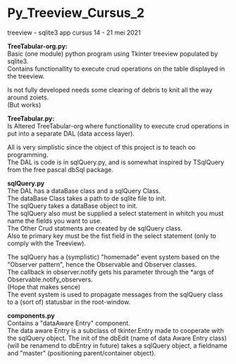 # Py_Treeview_Cursus_2
treeview - sqlite3 app cursus 14 - 21 mei 2021

**TreeTabular-org.py:**  
Basic (one module) python program using Tkinter treeview populated by sqlite3.  
Contains functionallity to execute crud operations on the table displayed in the treeview.

Is not fully developed needs some clearing of debris to knit all the way around zoiets.  
(But works)

**TreeTabular.py:**  
Is Altered TreeTabular-org where functionallity to execute crud operations in put into a separate DAL (data access layer).  

All is very simplistic since the object of this project is to teach oo programming.    
The DAL is code is in sqlQuery.py, and is somewhat inspired by TSqlQuery from the free pascal dbSql package.  

**sqlQuery.py**  
The DAL has a dataBase class and a sqlQuery Class.  
The dataBase Class takes a path to de sqlite file to init.  
The sqlQuery takes a dataBase object to init.  
The sqlQuery also must be supplied a select statement in whitch you must name the fields you want to use.  
The Other Crud statments are created by de sqlQuery class.  
Also te primary key must be the fist field in the select statement (only to comply with the Treeview).  

The sqlQuery has a (symplistic) "homemade" event system based on the "Observer pattern", hence the Observable and Observer classes.  
The callback in observer.notify gets his parameter through the \*args of Observable.notify_observers.  
(Hope that makes sence)  
The event system is used to propagate messages from the sqlQuery class to a (sort of) statusbar in the root-window.  

**components.py**  
Contains a "dataAware Entry" component.  
The data aware Entry is a subclass of tkinter.Entry made to cooperate with the sqlQuery object.
The init of the dbEdit (name of data Aware Entry class) (will be renamend to dbEntry in future) takes a sqlQuery object, a fieldname and "master" (positioning parent/container object).
